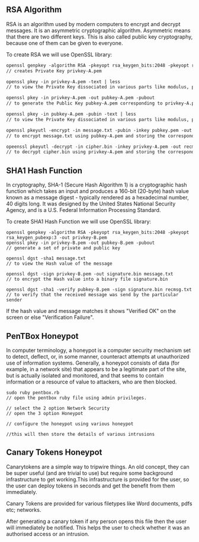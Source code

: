 ## RSA Algorithm

RSA is an algorithm used by modern computers to encrypt and decrypt messages. It is an asymmetric cryptographic algorithm. Asymmetric means that there are two different keys. This is also called public key cryptography, because one of them can be given to everyone.

To create RSA we will use OpenSSL library:

```markdown
openssl genpkey -algorithm RSA -pkeyopt rsa_keygen_bits:2048 -pkeyopt rsa_keygen_pubexp:3 -out privkey-A.pem 
// creates Private Key privkey-A.pem

openssl pkey -in privkey-A.pem -text | less 
// to view the Private Key dissociated in various parts like modulus, prime1, prime 2

openssl pkey -in privkey-A.pem -out pubkey-A.pem -pubout 
// to generate the Public Key pubkey-A.pem corresponding to privkey-A.pem

openssl pkey -in pubkey-A.pem -pubin -text | less 
// to view the Private Key dissociated in various parts like modulus, public exponent

openssl pkeyutl -encrypt -in message.txt -pubin -inkey pubkey.pem -out cipher.bin 
// to encrypt message.txt using pubkey-A.pem and storing the corresponding binary file as cipher.bin

opeenssl pkeyutl -decrypt -in cipher.bin -inkey privkey-A.pem -out recmsg.txt 
// to decrypt cipher.bin using privkey-A.pem and storing the corresponding text file as recmsg.txt

```
## SHA1 Hash Function

In cryptography, SHA-1 (Secure Hash Algorithm 1) is a cryptographic hash function which takes an input and produces a 160-bit (20-byte) hash value known as a message digest - typically rendered as a hexadecimal number, 40 digits long. It was designed by the United States National Security Agency, and is a U.S. Federal Information Processing Standard.

To create SHA1 Hash Function we will use OpenSSL library:

```
openssl genpkey -algorithm RSA -pkeyopt rsa_keygen_bits:2048 -pkeyopt rsa_keygen_pubexp:3 -out privkey-B.pem
openssl pkey -in privkey-B.pem -out pubkey-B.pem -pubout
// generate a set of private and public key

openssl dgst -sha1 message.txt
// to view the Hash value of the message

openssl dgst -sign privkey-B.pem -out signature.bin message.txt
// to encrypt the Hash value into a binary file signature.bin

openssl dgst -sha1 -verify pubkey-B.pem -sign signature.bin recmsg.txt
// to verify that the received message was send by the particular sender
```

If the hash value and message matches it shows "Verified OK" on the screen or else "Verification Failure".

## PenTBox Honeypot

In computer terminology, a honeypot is a computer security mechanism set to detect, deflect, or, in some manner, counteract attempts at unauthorized use of information systems. Generally, a honeypot consists of data (for example, in a network site) that appears to be a legitimate part of the site, but is actually isolated and monitored, and that seems to contain information or a resource of value to attackers, who are then blocked.

```
sudo ruby pentbox.rb
// open the pentbox ruby file using admin privileges.

// select the 2 option Network Security
// open the 3 option Honeypot

// configure the honeypot using various honeypot

//this will then store the details of various intrusions
```

## Canary Tokens Honeypot

Canarytokens are a simple way to tripwire things. An old concept, they can be super useful (and are trivial to use) but require some background infrastructure to get working.This infrastructure is provided for the user, so the user can deploy tokens in seconds and get the benefit from them immediately.

Canary Tokens are provided for various filetypes like Word documents, pdfs etc; networks.

After generating a canary token if any person opens this file then the user will immediately be notified. This helps the user to check whether it was an authorised access or an intrusion.
